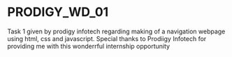 # PRODIGY_WD_01
Task 1 given by prodigy infotech regarding making of a navigation webpage using html, css and javascript. Special thanks to Prodiigy Infotech for providing me with this wonderrful internship opportunity
